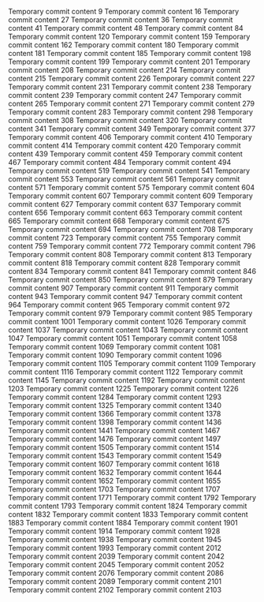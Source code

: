 Temporary commit content 9
Temporary commit content 16
Temporary commit content 27
Temporary commit content 36
Temporary commit content 41
Temporary commit content 48
Temporary commit content 84
Temporary commit content 120
Temporary commit content 159
Temporary commit content 162
Temporary commit content 180
Temporary commit content 181
Temporary commit content 185
Temporary commit content 198
Temporary commit content 199
Temporary commit content 201
Temporary commit content 208
Temporary commit content 214
Temporary commit content 215
Temporary commit content 226
Temporary commit content 227
Temporary commit content 231
Temporary commit content 238
Temporary commit content 239
Temporary commit content 247
Temporary commit content 265
Temporary commit content 271
Temporary commit content 279
Temporary commit content 283
Temporary commit content 298
Temporary commit content 308
Temporary commit content 320
Temporary commit content 341
Temporary commit content 349
Temporary commit content 377
Temporary commit content 406
Temporary commit content 410
Temporary commit content 414
Temporary commit content 420
Temporary commit content 439
Temporary commit content 459
Temporary commit content 467
Temporary commit content 484
Temporary commit content 494
Temporary commit content 519
Temporary commit content 541
Temporary commit content 553
Temporary commit content 561
Temporary commit content 571
Temporary commit content 575
Temporary commit content 604
Temporary commit content 607
Temporary commit content 609
Temporary commit content 627
Temporary commit content 637
Temporary commit content 656
Temporary commit content 663
Temporary commit content 665
Temporary commit content 668
Temporary commit content 675
Temporary commit content 694
Temporary commit content 708
Temporary commit content 723
Temporary commit content 755
Temporary commit content 759
Temporary commit content 772
Temporary commit content 796
Temporary commit content 808
Temporary commit content 813
Temporary commit content 818
Temporary commit content 828
Temporary commit content 834
Temporary commit content 841
Temporary commit content 846
Temporary commit content 850
Temporary commit content 879
Temporary commit content 907
Temporary commit content 911
Temporary commit content 943
Temporary commit content 947
Temporary commit content 964
Temporary commit content 965
Temporary commit content 972
Temporary commit content 979
Temporary commit content 985
Temporary commit content 1001
Temporary commit content 1026
Temporary commit content 1037
Temporary commit content 1043
Temporary commit content 1047
Temporary commit content 1051
Temporary commit content 1058
Temporary commit content 1069
Temporary commit content 1081
Temporary commit content 1090
Temporary commit content 1096
Temporary commit content 1105
Temporary commit content 1109
Temporary commit content 1116
Temporary commit content 1122
Temporary commit content 1145
Temporary commit content 1192
Temporary commit content 1203
Temporary commit content 1225
Temporary commit content 1226
Temporary commit content 1284
Temporary commit content 1293
Temporary commit content 1325
Temporary commit content 1340
Temporary commit content 1366
Temporary commit content 1378
Temporary commit content 1398
Temporary commit content 1436
Temporary commit content 1441
Temporary commit content 1467
Temporary commit content 1476
Temporary commit content 1497
Temporary commit content 1505
Temporary commit content 1514
Temporary commit content 1543
Temporary commit content 1549
Temporary commit content 1607
Temporary commit content 1618
Temporary commit content 1632
Temporary commit content 1644
Temporary commit content 1652
Temporary commit content 1655
Temporary commit content 1703
Temporary commit content 1707
Temporary commit content 1771
Temporary commit content 1792
Temporary commit content 1793
Temporary commit content 1824
Temporary commit content 1832
Temporary commit content 1833
Temporary commit content 1883
Temporary commit content 1884
Temporary commit content 1901
Temporary commit content 1914
Temporary commit content 1928
Temporary commit content 1938
Temporary commit content 1945
Temporary commit content 1993
Temporary commit content 2012
Temporary commit content 2039
Temporary commit content 2042
Temporary commit content 2045
Temporary commit content 2052
Temporary commit content 2076
Temporary commit content 2086
Temporary commit content 2089
Temporary commit content 2101
Temporary commit content 2102
Temporary commit content 2103
